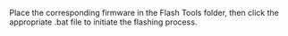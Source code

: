 Place the corresponding firmware in the Flash Tools folder, then click the appropriate .bat file to initiate the flashing process.
